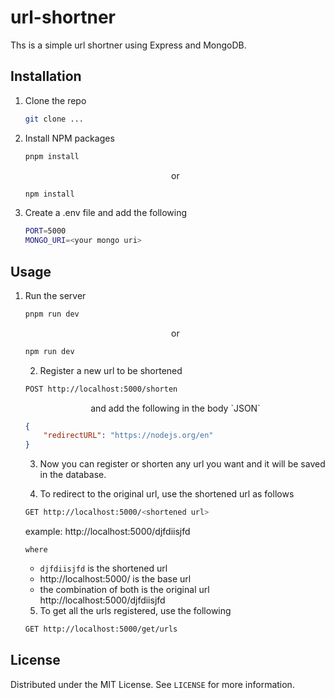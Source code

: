 <!-- @format -->

# url-shortner

Ths is a simple url shortner using Express and MongoDB.

## Installation

1. Clone the repo
   ```sh
   git clone ...
   ```
2. Install NPM packages

   ```sh
   pnpm install
   ```

   <center>or</center>

   ```sh
   npm install
   ```

3. Create a .env file and add the following
   ```sh
   PORT=5000
   MONGO_URI=<your mongo uri>
   ```

## Usage

1. Run the server

   ```sh
   pnpm run dev
   ```

   <center>or</center>

   ```sh
   npm run dev
   ```

   2. Register a new url to be shortened

   ```sh
   POST http://localhost:5000/shorten
   ```

    <center>and add the following in the body `JSON`</center>
    
   ```json
   {
       "redirectURL": "https://nodejs.org/en"
   }
   ```
   3. Now you can register or shorten any url you want and it will be saved in the database.

   4. To redirect to the original url, use the shortened url as follows

   ```sh
   GET http://localhost:5000/<shortened url>
   ```

   example: http://localhost:5000/djfdiisjfd

   `where `

   - `djfdiisjfd` is the shortened url
   - http://localhost:5000/ is the base url
   - the combination of both is the original url
     http://localhost:5000/djfdiisjfd

   5. To get all the urls registered, use the following

   ```sh
   GET http://localhost:5000/get/urls
   ```

## License

Distributed under the MIT License. See `LICENSE` for more information.
